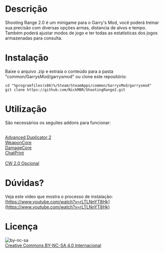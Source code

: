 # Descrição
Shooting Range 2.0 é um minigame para o Garry's Mod, você poderá treinar sua precisão com diversas opções armas, distancia de alvos e tempo. Também poderá ajustar modos de jogo e ter todas as estatisticas dos jogos armazenadas para consulta.

# Instalação
Baixe o arquivo .zip e extraia o conteúdo para a pasta "common/GarrysMod/garrysmod" ou clone este repositório:

	cd "%programfiles(x86)%/Steam/SteamApps/common/GarrysMod/garrysmod"
    git clone https://github.com/NickMBR/ShootingRange2.git

# Utilização
São necessários os seguites addons para funcionar:<br /><br />

[Advanced Duplicator 2](https://github.com/wiremod/advdupe2)<br />
[WeaponCore](http://steamcommunity.com/sharedfiles/filedetails/?id=452197127)<br />
[DamageCore](http://steamcommunity.com/sharedfiles/filedetails/?id=217370580)<br />
[ChatPrint](https://steamcommunity.com/sharedfiles/filedetails/?id=177705430)<br /><br />
[CW 2.0 Opcional](https://steamcommunity.com/sharedfiles/filedetails/349050451)

# Dúvidas?
Veja este vídeo que mostra o processo de instalação:<br />
[https://www.youtube.com/watch?v=rLTLNnYT8Hk](https://www.youtube.com/watch?v=rLTLNnYT8Hk)

# Licença
![by-nc-sa](https://i.creativecommons.org/l/by-nc-sa/4.0/88x31.png)<br />
[Creative Commons BY-NC-SA 4.0 Internacional](http://creativecommons.org/licenses/by-nc-sa/4.0/)